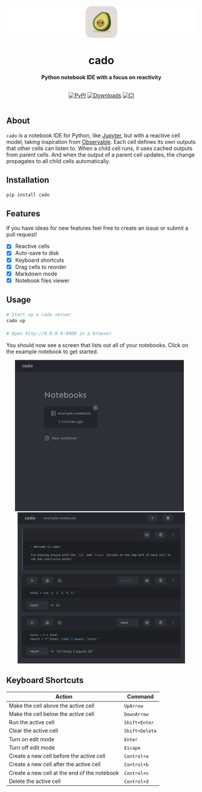 <div align="center">
  <img src="assets/cado-banner.png">
  <h1>cado</h1>

  <p>
    <strong>Python notebook IDE with a focus on reactivity</strong>
  </p>

  <br>
  <div>
    <a href="https://badge.fury.io/py/cado"><img src="https://badge.fury.io/py/cado.svg" alt="PyPI"></a>
    <a href="https://pepy.tech/project/cado"><img src="https://pepy.tech/badge/cado" alt="Downloads"></a>
    <a href="https://github.com/gregorybchris/cado/actions/workflows/ci.yaml"><img src="https://github.com/gregorybchris/cado/actions/workflows/ci.yaml/badge.svg" alt="CI"></a>
  </div>
  <br>
</div>

## About

`cado` is a notebook IDE for Python, like [Jupyter](https://jupyter.org/), but with a reactive cell model, taking inspiration from [Observable](https://observablehq.com/). Each cell defines its own outputs that other cells can listen to. When a child cell runs, it uses cached outputs from parent cells. And when the output of a parent cell updates, the change propagates to all child cells automatically.

## Installation

```bash
pip install cado
```

## Features

If you have ideas for new features feel free to create an issue or submit a pull request!

- [x] Reactive cells
- [x] Auto-save to disk
- [x] Keyboard shortcuts
- [x] Drag cells to reorder
- [x] Markdown mode
- [x] Notebook files viewer

## Usage

```bash
# Start up a cado server
cado up

# Open http://0.0.0.0:8000 in a browser
```

You should now see a screen that lists out all of your notebooks. Click on the example notebook to get started.

<p align="center">
  <img style="inline-block; margin-right: 10px;" src="assets/notebooks-screen.png" height=400>
  <img style="inline-block" src="assets/notebook-screen.png" height=400>
</p>

## Keyboard Shortcuts

| Action                                       | Command        |
| -------------------------------------------- | -------------- |
| Make the cell above the active cell          | `UpArrow`      |
| Make the cell below the active cell          | `DownArrow`    |
| Run the active cell                          | `Shift+Enter`  |
| Clear the active cell                        | `Shift+Delete` |
| Turn on edit mode                            | `Enter`        |
| Turn off edit mode                           | `Escape`       |
| Create a new cell before the active cell     | `Control+a`    |
| Create a new cell after the active cell      | `Control+b`    |
| Create a new cell at the end of the notebook | `Control+n`    |
| Delete the active cell                       | `Control+d`    |
